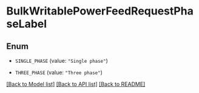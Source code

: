 # BulkWritablePowerFeedRequestPhaseLabel

## Enum


* `SINGLE_PHASE` (value: `"Single phase"`)

* `THREE_PHASE` (value: `"Three phase"`)


[[Back to Model list]](../README.md#documentation-for-models) [[Back to API list]](../README.md#documentation-for-api-endpoints) [[Back to README]](../README.md)



